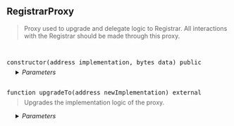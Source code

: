 ## RegistrarProxy

<blockquote>
Proxy used to upgrade and delegate logic to Registrar. All interactions with
the Registrar should be made through this proxy.

</blockquote>

<br />
<font size="3">

```solidity
constructor(address implementation, bytes data) public
```
</font>

<blockquote style="margin-top: -8px;">

</blockquote>

<div style="padding-left: 20px;">

<details>
<summary><i>Parameters</i></summary>

| Name | Type | Description |
| ---- | ---- | ----------- |
| **implementation** | `address` | Address of the Registrar |
| **data** | `bytes` | Initialization call data |

</details>
</div>

<br />
<font size="3">

```solidity
function upgradeTo(address newImplementation) external
```
</font>

<blockquote style="margin-top: -8px;">

Upgrades the implementation logic of the proxy.

</blockquote>

<div style="padding-left: 20px;">

<details>
<summary><i>Parameters</i></summary>

| Name | Type | Description |
| ---- | ---- | ----------- |
| **newImplementation** | `address` | Address of the new Registrar |

</details>
</div>

